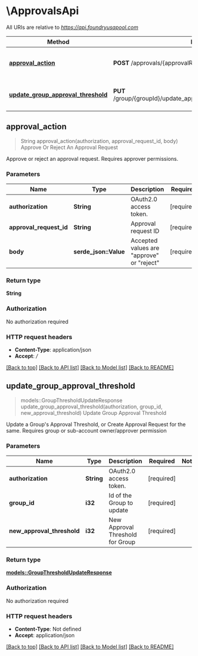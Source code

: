 # \ApprovalsApi

All URIs are relative to *https://api.foundryusapool.com*

Method | HTTP request | Description
------------- | ------------- | -------------
[**approval_action**](ApprovalsApi.md#approval_action) | **POST** /approvals/{approvalRequestId} | Approve Or Reject An Approval Request
[**update_group_approval_threshold**](ApprovalsApi.md#update_group_approval_threshold) | **PUT** /group/{groupId}/update_approval_threshold/{newApprovalThreshold} | Update Group Approval Threshold



## approval_action

> String approval_action(authorization, approval_request_id, body)
Approve Or Reject An Approval Request

Approve or reject an approval request. Requires approver permissions.

### Parameters


Name | Type | Description  | Required | Notes
------------- | ------------- | ------------- | ------------- | -------------
**authorization** | **String** | OAuth2.0 access token. | [required] |
**approval_request_id** | **String** | Approval request ID | [required] |
**body** | **serde_json::Value** | Accepted values are \"approve\" or \"reject\" | [required] |

### Return type

**String**

### Authorization

No authorization required

### HTTP request headers

- **Content-Type**: application/json
- **Accept**: */*

[[Back to top]](#) [[Back to API list]](../README.md#documentation-for-api-endpoints) [[Back to Model list]](../README.md#documentation-for-models) [[Back to README]](../README.md)


## update_group_approval_threshold

> models::GroupThresholdUpdateResponse update_group_approval_threshold(authorization, group_id, new_approval_threshold)
Update Group Approval Threshold

Update a Group's Approval Threshold, or Create Approval Request for the same.  Requires group or sub-account owner/approver permission

### Parameters


Name | Type | Description  | Required | Notes
------------- | ------------- | ------------- | ------------- | -------------
**authorization** | **String** | OAuth2.0 access token. | [required] |
**group_id** | **i32** | Id of the Group to update | [required] |
**new_approval_threshold** | **i32** | New Approval Threshold for Group | [required] |

### Return type

[**models::GroupThresholdUpdateResponse**](GroupThresholdUpdateResponse.md)

### Authorization

No authorization required

### HTTP request headers

- **Content-Type**: Not defined
- **Accept**: application/json

[[Back to top]](#) [[Back to API list]](../README.md#documentation-for-api-endpoints) [[Back to Model list]](../README.md#documentation-for-models) [[Back to README]](../README.md)

